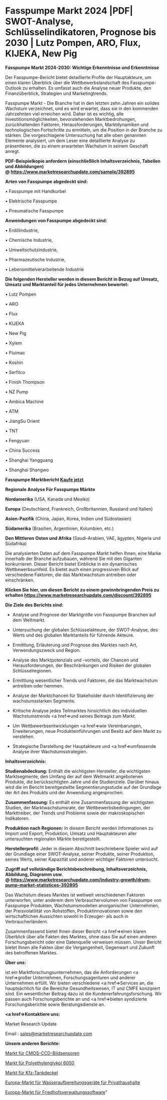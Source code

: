 # Fasspumpe Markt 2024 |PDF| SWOT-Analyse, Schlüsselindikatoren, Prognose bis 2030 | Lutz Pompen, ARO, Flux, KIJEKA, New Pig

<strong>Fasspumpe Markt 2024-2030: Wichtige Erkenntnisse und Erkenntnisse</strong>

Der Fasspumpe-Bericht bietet detaillierte Profile der Hauptakteure, um einen klaren Überblick über die Wettbewerbslandschaft des Fasspumpe-Outlook zu erhalten. Es umfasst auch die Analyse neuer Produkte, den Finanzüberblick, Strategien und Marketingtrends.

Fasspumpe Markt - Die Branche hat in den letzten zehn Jahren ein solides Wachstum verzeichnet, und es wird erwartet, dass sie in den kommenden Jahrzehnten viel erreichen wird. Daher ist es wichtig, alle Investitionsmöglichkeiten, bevorstehenden Marktbedrohungen, zurückhaltenden Faktoren, Herausforderungen, Marktdynamiken und technologischen Fortschritte zu ermitteln, um die Position in der Branche zu stärken. Die vorgeschlagene Untersuchung hat alle oben genannten Elemente analysiert, um dem Leser eine detaillierte Analyse zu präsentieren, die zu einem erwarteten Wachstum in seinem Geschäft anregt.

<strong><b>PDF-Beispielkopie anfordern (einschließlich Inhaltsverzeichnis, Tabellen und Abbildungen) @ </b></strong><strong><a href=https://www.marketresearchupdate.com/sample/392895><strong>https://www.marketresearchupdate.com/sample/392895</u></a></strong></strong>

<strong>Arten von Fasspumpe abgedeckt sind:</strong>

• Fasspumpe mit Handkurbel

• Elektrische Fasspumpe

• Pneumatische Fasspumpe

<strong>Anwendungen von Fasspumpe abgedeckt sind:</strong>

• Erdölindustrie,

• Chemische Industrie,

• Umweltschutzindustrie,

• Pharmazeutische Industrie,

• Lebensmittelverarbeitende Industrie

<strong>Die folgenden Hersteller werden in diesem Bericht in Bezug auf Umsatz, Umsatz und Marktanteil für jedes Unternehmen bewertet:</strong>

• Lutz Pompen

• ARO

• Flux

• KIJEKA

• New Pig

• Xylem

• Fluimac

• Koshin

• Serfilco

• Finish Thompson

• NZ Pump

• Ambica Machine

• ATM

• JiangSu Orient

• TNT

• Fengyuan

• China Success

• Shanghai Yangguang

• Shanghai Shangwo

<strong>Fasspumpe Marktbericht <a href=https://www.marketresearchupdate.com/buynow/392895>Kaufe jetzt</a></strong>

<strong>Regionale Analyse Für Fasspumpe Märkte</strong>

<strong>Nordamerika</strong> (USA, Kanada und Mexiko)

<strong>Europa</strong> (Deutschland, Frankreich, Großbritannien, Russland und Italien)

<strong>Asien-Pazifik</strong> (China, Japan, Korea, Indien und Südostasien)

<strong>Südamerika</strong> (Brasilien, Argentinien, Kolumbien, etc.)

<strong>Den Mittleren</strong> <strong>Osten und Afrika</strong> (Saudi-Arabien, VAE, ägypten, Nigeria und Südafrika)

Die analysierten Daten auf dem Fasspumpe Markt helfen Ihnen, eine Marke innerhalb der Branche aufzubauen, während Sie mit den Giganten konkurrieren. Dieser Bericht bietet Einblicke in ein dynamisches Wettbewerbsumfeld. Es bietet auch einen progressiven Blick auf verschiedene Faktoren, die das Marktwachstum antreiben oder einschränken.

<strong>Klicken Sie hier, um diesen Bericht zu einem gewinnbringenden Preis zu erhalten
</strong><strong><a href=https://www.marketresearchupdate.com/discount/392895>https://www.marketresearchupdate.com/discount/392895</b></u></strong></a>

<strong>Die Ziele des Berichts sind:</strong>

- Analyse und Prognose der Marktgröße von Fasspumpe Branchen auf dem Weltmarkt.

- Untersuchung der globalen Schlüsselakteure, der SWOT-Analyse, des Werts und des globalen Marktanteils für führende Akteure.

- Ermittlung, Erläuterung und Prognose des Marktes nach Art, Verwendungszweck und Region.

- Analyse des Marktpotenzials und -vorteils, der Chancen und Herausforderungen, der Beschränkungen und Risiken der globalen Schlüsselregionen.

- Ermittlung wesentlicher Trends und Faktoren, die das Marktwachstum antreiben oder hemmen.

- Analyse der Marktchancen für Stakeholder durch Identifizierung der wachstumsstarken Segmente.

- Kritische Analyse jedes Teilmarktes hinsichtlich des individuellen Wachstumstrends <a href=>und</a> seines Beitrags zum Markt.

- Um Wettbewerbsentwicklungen <a href=>wie</a> Vereinbarungen, Erweiterungen, neue Produkteinführungen und Besitz auf dem Markt zu verstehen.

- Strategische Darstellung der Hauptakteure und <a href=>umfas</a>sende Analyse ihrer Wachstumsstrategien.

<strong>Inhaltsverzeichnis:</strong>

<strong>Studienabdeckung:</strong> Enthält die wichtigsten Hersteller, die wichtigsten Marktsegmente, den Umfang der auf dem Weltmarkt angebotenen Produkte, die berücksichtigten Jahre und die Studienziele. Darüber hinaus wird die im Bericht bereitgestellte Segmentierungsstudie auf der Grundlage der Art des Produkts und der Anwendung angesprochen.

<strong>Zusammenfassung:</strong> Es enthält eine Zusammenfassung der wichtigsten Studien, der Marktwachstumsrate, der Wettbewerbsbedingungen, der Markttreiber, der Trends und Probleme sowie der makroskopischen Indikatoren.

<strong>Produktion nach Regionen:</strong> In diesem Bericht werden Informationen zu Import und Export, Produktion, Umsatz und Hauptakteuren aller untersuchten regionalen Märkte bereitgestellt.

<strong>Herstellerprofil:</strong> Jeder in diesem Abschnitt beschriebene Spieler wird auf der Grundlage einer SWOT-Analyse, seiner Produkte, seiner Produktion, seines Werts, seiner Kapazität und anderer wichtiger Faktoren untersucht.

<strong><b>Zugriff auf vollständige Berichtsbeschreibung, Inhaltsverzeichnis, Abbildung, Diagramm usw. @ </b></strong><strong><a href=https://www.marketresearchupdate.com/industry-growth/drum-pump-market-statistices-392895>https://www.marketresearchupdate.com/industry-growth/drum-pump-market-statistices-392895</a></strong>

Das Wachstum dieses Marktes ist weltweit verschiedenen Faktoren unterworfen, unter anderem dem Verbrauchervolumen von Fasspumpe von Fasspumpe Produkten, Wachstumsmodellen anorganischer Unternehmen, der Preisvolatilität von Rohstoffen, Produktinnovationen sowie den wirtschaftlichen Aussichten sowohl in Erzeuger- als auch in Verbraucherländern.

Zusammenfassend bietet Ihnen dieser Bericht <a href=>einen</a> klaren Überblick über alle Fakten des Marktes, ohne dass Sie auf einen anderen Forschungsbericht oder eine Datenquelle verweisen müssen. Unser Bericht bietet Ihnen alle Fakten über die Vergangenheit, Gegenwart und Zukunft des betroffenen Marktes.

<strong>Über uns:</strong>

 ist ein Marktforschungsunternehmen, das die Anforderungen <a href=>großer</a> Unternehmen, Forschungsagenturen und anderer Unternehmen erfüllt. Wir bieten verschiedene <a href=>Services</a> an, die hauptsächlich für die Bereiche Gesundheitswesen, IT und CMFE konzipiert sind. Ein wesentlicher Beitrag dazu ist die Kundenerfahrungsforschung. Wir passen auch Forschungsberichte an und <a href=>bieten</a> syndizierte Forschungsberichte sowie Beratungsdienste an.

<strong><a href=>Kontaktiere uns:</a></strong>

Market Research Update

Email : sales@marketresearchupdate.com

<strong>Unsere anderen Berichte:</strong>

<a href=https://www.linkedin.com/pulse/cmos-ccd-image-sensors-market-research-uncovered>Markt für CMOS-CCD-Bildsensoren</a>

<a href=https://www.linkedin.com/pulse/polyethylene-glycol-6000-market-outlooks-2023>Markt für Polyethylenglykol 6000</a>

<a href=https://www.linkedin.com/pulse/automotive-fuel-filler-cap-market-size-trends>Markt für Kfz-Tankdeckel</a>

<a href=https://www.linkedin.com/pulse/europe-residential-water-treatment-devices-market-analysis>Europa-Markt für Wasseraufbereitungsgeräte für Privathaushalte</a>

<a href=https://www.linkedin.com/pulse/europe-cemetery-management-software-market-2023-dm56f/>Europa-Markt für Friedhofsverwaltungssoftware</a>"
